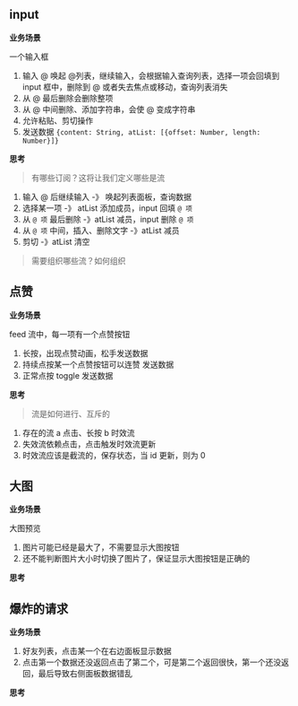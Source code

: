 ## input

**业务场景**

一个输入框

1. 输入 @ 唤起 @列表，继续输入，会根据输入查询列表，选择一项会回填到 input 框中，删除到 @ 或者失去焦点或移动，查询列表消失
1. 从 @ 最后删除会删除整项
1. 从 @ 中间删除、添加字符串，会使 @ 变成字符串
1. 允许粘贴、剪切操作
1. 发送数据 `{content: String, atList: [{offset: Number, length: Number}]}`

**思考**

> 有哪些订阅？这将让我们定义哪些是流

1. 输入 @ 后继续输入 -》 唤起列表面板，查询数据
1. 选择某一项 -》 atList 添加成员，input 回填 `@ 项`
1. 从 `@ 项` 最后删除 -》atList 减员，input 删除 `@ 项`
1. 从 `@ 项` 中间，插入、删除文字 -》atList 减员
1. 剪切 -》atList 清空

> 需要组织哪些流？如何组织

## 点赞

**业务场景**

feed 流中，每一项有一个点赞按钮

1. 长按，出现点赞动画，松手发送数据
1. 持续点按某一个点赞按钮可以连赞 发送数据
1. 正常点按 toggle 发送数据

**思考**

> 流是如何进行、互斥的

1. 存在的流 a 点击、长按 b 时效流
1. 失效流依赖点击，点击触发时效流更新
1. 时效流应该是截流的，保存状态，当 id 更新，则为 0

## 大图

**业务场景**

大图预览

1. 图片可能已经是最大了，不需要显示大图按钮
1. 还不能判断图片大小时切换了图片了，保证显示大图按钮是正确的

**思考**

## 爆炸的请求

**业务场景**

1. 好友列表，点击某一个在右边面板显示数据
1. 点击第一个数据还没返回点击了第二个，可是第二个返回很快，第一个还没返回，最后导致右侧面板数据错乱

**思考**
